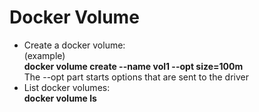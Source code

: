 # Docker Volume

- Create a docker volume:  
(example)  
**docker volume create --name  vol1 --opt size=100m**  
The --opt part starts options that are sent to the driver
- List docker volumes:  
**docker volume ls**
